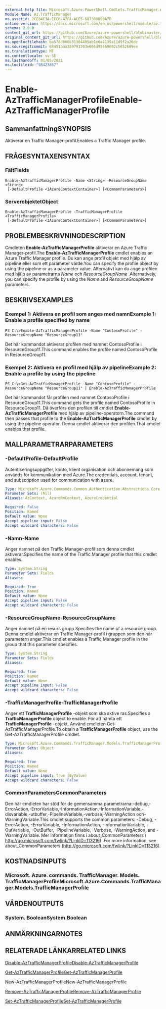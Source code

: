```yaml
---
external help file: Microsoft.Azure.PowerShell.Cmdlets.TrafficManager.dll-Help.xml
Module Name: Az.TrafficManager
ms.assetid: 2CE84C3A-EFC0-47FA-ACE5-687380D90A7D
online version: https://docs.microsoft.com/en-us/powershell/module/az.trafficmanager/enable-aztrafficmanagerprofile
schema: 2.0.0
content_git_url: https://github.com/Azure/azure-powershell/blob/master/src/TrafficManager/TrafficManager/help/Enable-AzTrafficManagerProfile.md
original_content_git_url: https://github.com/Azure/azure-powershell/blob/master/src/TrafficManager/TrafficManager/help/Enable-AzTrafficManagerProfile.md
ms.openlocfilehash: ba578d800631304405ab1e0a4139a11d9f2a26dc
ms.sourcegitcommit: 68451baa389791703e666d95469602c5652609ee
ms.translationtype: MT
ms.contentlocale: sv-SE
ms.lasthandoff: 01/05/2021
ms.locfileid: "98423867"
---
```

# <span data-ttu-id="de0ca-101">Enable-AzTrafficManagerProfile</span><span class="sxs-lookup"><span data-stu-id="de0ca-101">Enable-AzTrafficManagerProfile</span></span>

## <span data-ttu-id="de0ca-102">Sammanfattning</span><span class="sxs-lookup"><span data-stu-id="de0ca-102">SYNOPSIS</span></span>
<span data-ttu-id="de0ca-103">Aktiverar en Traffic Manager-profil.</span><span class="sxs-lookup"><span data-stu-id="de0ca-103">Enables a Traffic Manager profile.</span></span>

## <span data-ttu-id="de0ca-104">FRÅGESYNTAXEN</span><span class="sxs-lookup"><span data-stu-id="de0ca-104">SYNTAX</span></span>

### <span data-ttu-id="de0ca-105">Fält</span><span class="sxs-lookup"><span data-stu-id="de0ca-105">Fields</span></span>
```
Enable-AzTrafficManagerProfile -Name <String> -ResourceGroupName <String>
 [-DefaultProfile <IAzureContextContainer>] [<CommonParameters>]
```

### <span data-ttu-id="de0ca-106">Serverobjektet</span><span class="sxs-lookup"><span data-stu-id="de0ca-106">Object</span></span>
```
Enable-AzTrafficManagerProfile -TrafficManagerProfile <TrafficManagerProfile>
 [-DefaultProfile <IAzureContextContainer>] [<CommonParameters>]
```

## <span data-ttu-id="de0ca-107">PROBLEMBESKRIVNING</span><span class="sxs-lookup"><span data-stu-id="de0ca-107">DESCRIPTION</span></span>
<span data-ttu-id="de0ca-108">Cmdleten **Enable-AzTrafficManagerProfile** aktiverar en Azure Traffic Manager-profil.</span><span class="sxs-lookup"><span data-stu-id="de0ca-108">The **Enable-AzTrafficManagerProfile** cmdlet enables an Azure Traffic Manager profile.</span></span>
<span data-ttu-id="de0ca-109">Du kan ange profil objekt med hjälp av pipeline eller som ett parameter värde.</span><span class="sxs-lookup"><span data-stu-id="de0ca-109">You can specify the profile object by using the pipeline or as a parameter value.</span></span>
<span data-ttu-id="de0ca-110">Alternativt kan du ange profilen med hjälp av parametrarna *Name* och *ResourceGroupName* .</span><span class="sxs-lookup"><span data-stu-id="de0ca-110">Alternatively, you can specify the profile by using the *Name* and *ResourceGroupName* parameters.</span></span>

## <span data-ttu-id="de0ca-111">BESKRIVS</span><span class="sxs-lookup"><span data-stu-id="de0ca-111">EXAMPLES</span></span>

### <span data-ttu-id="de0ca-112">Exempel 1: Aktivera en profil som anges med namn</span><span class="sxs-lookup"><span data-stu-id="de0ca-112">Example 1: Enable a profile specified by name</span></span>
```
PS C:\>Enable-AzTrafficManagerProfile -Name "ContosoProfile" -ResourceGroupName "ResourceGroup11"
```

<span data-ttu-id="de0ca-113">Det här kommandot aktiverar profilen med namnet ContosoProfile i ResourceGroup11.</span><span class="sxs-lookup"><span data-stu-id="de0ca-113">This command enables the profile named ContosoProfile in ResourceGroup11.</span></span>

### <span data-ttu-id="de0ca-114">Exempel 2: Aktivera en profil med hjälp av pipeline</span><span class="sxs-lookup"><span data-stu-id="de0ca-114">Example 2: Enable a profile by using the pipeline</span></span>
```
PS C:\>Get-AzTrafficManagerProfile -Name "ContosoProfile" -ResourceGroupName "ResourceGroup11" | Enable-AzTrafficManagerProfile
```

<span data-ttu-id="de0ca-115">Det här kommandot får profilen med namnet ContosoProfile i ResourceGroup11.</span><span class="sxs-lookup"><span data-stu-id="de0ca-115">This command gets the profile named ContosoProfile in ResourceGroup11.</span></span>
<span data-ttu-id="de0ca-116">Då överförs den profilen till cmdlet **Enable-AzTrafficManagerProfile** med hjälp av pipeline-operatorn.</span><span class="sxs-lookup"><span data-stu-id="de0ca-116">The command then passes that profile to the **Enable-AzTrafficManagerProfile** cmdlet by using the pipeline operator.</span></span>
<span data-ttu-id="de0ca-117">Denna cmdlet aktiverar den profilen.</span><span class="sxs-lookup"><span data-stu-id="de0ca-117">That cmdlet enables that profile.</span></span>

## <span data-ttu-id="de0ca-118">MALLPARAMETRAR</span><span class="sxs-lookup"><span data-stu-id="de0ca-118">PARAMETERS</span></span>

### <span data-ttu-id="de0ca-119">-DefaultProfile</span><span class="sxs-lookup"><span data-stu-id="de0ca-119">-DefaultProfile</span></span>
<span data-ttu-id="de0ca-120">Autentiseringsuppgifter, konto, klient organisation och abonnemang som används för kommunikation med Azure.</span><span class="sxs-lookup"><span data-stu-id="de0ca-120">The credentials, account, tenant, and subscription used for communication with azure.</span></span>

```yaml
Type: Microsoft.Azure.Commands.Common.Authentication.Abstractions.Core.IAzureContextContainer
Parameter Sets: (All)
Aliases: AzContext, AzureRmContext, AzureCredential

Required: False
Position: Named
Default value: None
Accept pipeline input: False
Accept wildcard characters: False
```

### <span data-ttu-id="de0ca-121">-Namn</span><span class="sxs-lookup"><span data-stu-id="de0ca-121">-Name</span></span>
<span data-ttu-id="de0ca-122">Anger namnet på den Traffic Manager-profil som denna cmdlet aktiverar.</span><span class="sxs-lookup"><span data-stu-id="de0ca-122">Specifies the name of the Traffic Manager profile that this cmdlet enables.</span></span>

```yaml
Type: System.String
Parameter Sets: Fields
Aliases:

Required: True
Position: Named
Default value: None
Accept pipeline input: False
Accept wildcard characters: False
```

### <span data-ttu-id="de0ca-123">-ResourceGroupName</span><span class="sxs-lookup"><span data-stu-id="de0ca-123">-ResourceGroupName</span></span>
<span data-ttu-id="de0ca-124">Anger namnet på en resurs grupp.</span><span class="sxs-lookup"><span data-stu-id="de0ca-124">Specifies the name of a resource group.</span></span>
<span data-ttu-id="de0ca-125">Denna cmdlet aktiverar en Traffic Manager-profil i gruppen som den här parametern anger.</span><span class="sxs-lookup"><span data-stu-id="de0ca-125">This cmdlet enables a Traffic Manager profile in the group that this parameter specifies.</span></span>

```yaml
Type: System.String
Parameter Sets: Fields
Aliases:

Required: True
Position: Named
Default value: None
Accept pipeline input: False
Accept wildcard characters: False
```

### <span data-ttu-id="de0ca-126">-TrafficManagerProfile</span><span class="sxs-lookup"><span data-stu-id="de0ca-126">-TrafficManagerProfile</span></span>
<span data-ttu-id="de0ca-127">Anger ett **TrafficManagerProfile** -objekt som ska aktive ras.</span><span class="sxs-lookup"><span data-stu-id="de0ca-127">Specifies a **TrafficManagerProfile** object to enable.</span></span>
<span data-ttu-id="de0ca-128">För att hämta ett **TrafficManagerProfile** -objekt, Använd cmdleten Get-AzTrafficManagerProfile.</span><span class="sxs-lookup"><span data-stu-id="de0ca-128">To obtain a **TrafficManagerProfile** object, use the Get-AzTrafficManagerProfile cmdlet.</span></span>

```yaml
Type: Microsoft.Azure.Commands.TrafficManager.Models.TrafficManagerProfile
Parameter Sets: Object
Aliases:

Required: True
Position: Named
Default value: None
Accept pipeline input: True (ByValue)
Accept wildcard characters: False
```

### <span data-ttu-id="de0ca-129">CommonParameters</span><span class="sxs-lookup"><span data-stu-id="de0ca-129">CommonParameters</span></span>
<span data-ttu-id="de0ca-130">Den här cmdleten har stöd för de gemensamma parametrarna:-debug,-ErrorAction,-ErrorVariable,-InformationAction,-InformationVariable,-disvariable,-utbuffer,-PipelineVariable,-verbose,-WarningAction och-WarningVariable.</span><span class="sxs-lookup"><span data-stu-id="de0ca-130">This cmdlet supports the common parameters: -Debug, -ErrorAction, -ErrorVariable, -InformationAction, -InformationVariable, -OutVariable, -OutBuffer, -PipelineVariable, -Verbose, -WarningAction, and -WarningVariable.</span></span> <span data-ttu-id="de0ca-131">Mer information finns i about_CommonParameters ( http://go.microsoft.com/fwlink/?LinkID=113216) .</span><span class="sxs-lookup"><span data-stu-id="de0ca-131">For more information, see about_CommonParameters (http://go.microsoft.com/fwlink/?LinkID=113216).</span></span>

## <span data-ttu-id="de0ca-132">KOSTNADS</span><span class="sxs-lookup"><span data-stu-id="de0ca-132">INPUTS</span></span>

### <span data-ttu-id="de0ca-133">Microsoft. Azure. commands. TrafficManager. Models. TrafficManagerProfile</span><span class="sxs-lookup"><span data-stu-id="de0ca-133">Microsoft.Azure.Commands.TrafficManager.Models.TrafficManagerProfile</span></span>

## <span data-ttu-id="de0ca-134">VÄRDEN</span><span class="sxs-lookup"><span data-stu-id="de0ca-134">OUTPUTS</span></span>

### <span data-ttu-id="de0ca-135">System. Boolean</span><span class="sxs-lookup"><span data-stu-id="de0ca-135">System.Boolean</span></span>

## <span data-ttu-id="de0ca-136">ANMÄRKNINGAR</span><span class="sxs-lookup"><span data-stu-id="de0ca-136">NOTES</span></span>

## <span data-ttu-id="de0ca-137">RELATERADE LÄNKAR</span><span class="sxs-lookup"><span data-stu-id="de0ca-137">RELATED LINKS</span></span>

[<span data-ttu-id="de0ca-138">Disable-AzTrafficManagerProfile</span><span class="sxs-lookup"><span data-stu-id="de0ca-138">Disable-AzTrafficManagerProfile</span></span>](./Disable-AzTrafficManagerProfile.md)

[<span data-ttu-id="de0ca-139">Get-AzTrafficManagerProfile</span><span class="sxs-lookup"><span data-stu-id="de0ca-139">Get-AzTrafficManagerProfile</span></span>](./Get-AzTrafficManagerProfile.md)

[<span data-ttu-id="de0ca-140">New-AzTrafficManagerProfile</span><span class="sxs-lookup"><span data-stu-id="de0ca-140">New-AzTrafficManagerProfile</span></span>](./New-AzTrafficManagerProfile.md)

[<span data-ttu-id="de0ca-141">Remove-AzTrafficManagerProfile</span><span class="sxs-lookup"><span data-stu-id="de0ca-141">Remove-AzTrafficManagerProfile</span></span>](./Remove-AzTrafficManagerProfile.md)

[<span data-ttu-id="de0ca-142">Set-AzTrafficManagerProfile</span><span class="sxs-lookup"><span data-stu-id="de0ca-142">Set-AzTrafficManagerProfile</span></span>](./Set-AzTrafficManagerProfile.md)


